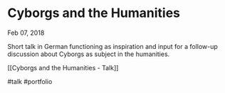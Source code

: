 # Cyborgs and the Humanities
Feb 07, 2018

Short talk in German functioning as inspiration and input for a follow-up discussion about Cyborgs as subject in the humanities.

[[Cyborgs and the Humanities - Talk]]

#talk #portfolio 